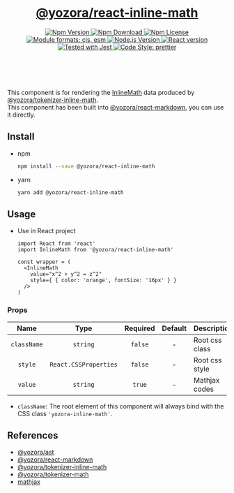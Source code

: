 <header>
  <h1 align="center">
    <a href="https://github.com/guanghechen/yozora-react/tree/master/packages/inline-math#readme">@yozora/react-inline-math</a>
  </h1>
  <div align="center">
    <a href="https://www.npmjs.com/package/@yozora/react-inline-math">
      <img
        alt="Npm Version"
        src="https://img.shields.io/npm/v/@yozora/react-inline-math.svg"
      />
    </a>
    <a href="https://www.npmjs.com/package/@yozora/react-inline-math">
      <img
        alt="Npm Download"
        src="https://img.shields.io/npm/dm/@yozora/react-inline-math.svg"
      />
    </a>
    <a href="https://www.npmjs.com/package/@yozora/react-inline-math">
      <img
        alt="Npm License"
        src="https://img.shields.io/npm/l/@yozora/react-inline-math.svg"
      />
    </a>
    <a href="#install">
      <img
        alt="Module formats: cjs, esm"
        src="https://img.shields.io/badge/module_formats-cjs%2C%20esm-green.svg"
      />
    </a>
    <a href="https://github.com/nodejs/node">
      <img
        alt="Node.js Version"
        src="https://img.shields.io/node/v/@yozora/react-inline-math"
      />
    </a>
    <a href="https://github.com/facebook/react">
      <img
        alt="React version"
        src="https://img.shields.io/npm/dependency-version/@yozora/react-inline-math/peer/react"
      />
    </a>
    <a href="https://github.com/facebook/jest">
      <img
        alt="Tested with Jest"
        src="https://img.shields.io/badge/tested_with-jest-9c465e.svg"
      />
    </a>
    <a href="https://github.com/prettier/prettier">
      <img
        alt="Code Style: prettier"
        src="https://img.shields.io/badge/code_style-prettier-ff69b4.svg?style=flat-square"
      />
    </a>
  </div>
</header>
<br/>

This component is for rendering the [InlineMath][@yozora/ast] data produced by
[@yozora/tokenizer-inline-math][].\
This component has been built into [@yozora/react-markdown][], you can use it directly.


## Install

* npm

  ```bash
  npm install --save @yozora/react-inline-math
  ```

* yarn

  ```bash
  yarn add @yozora/react-inline-math
  ```

## Usage

* Use in React project

  ```tsx
  import React from 'react'
  import InlineMath from '@yozora/react-inline-math'

  const wrapper = (
    <InlineMath
      value="x^2 + y^2 = z^2"
      style={ { color: 'orange', fontSize: '16px' } }
    />
  )
  ```

### Props

  Name        | Type                  | Required  | Default | Description
  :----------:|:---------------------:|:---------:|:-------:|:-------------
  `className` | `string`              | `false`   | -       | Root css class
  `style`     | `React.CSSProperties` | `false`   | -       | Root css style
  `value`     | `string`              | `true`    | -       | Mathjax codes

  - `className`: The root element of this component will always bind with the
    CSS class `'yozora-inline-math'`.


## References

* [@yozora/ast][]
* [@yozora/react-markdown][]
* [@yozora/tokenizer-inline-math][]
* [@yozora/tokenizer-math][]
* [mathjax][]

[@yozora/ast]: https://www.npmjs.com/package/@yozora/ast#inlinemath
[@yozora/react-markdown]: https://www.npmjs.com/package/@yozora/react-markdown
[@yozora/tokenizer-inline-math]: https://www.npmjs.com/package/@yozora/tokenizer-inline-math
[@yozora/tokenizer-math]: https://www.npmjs.com/package/@yozora/tokenizer-math
[mathjax]: https://www.mathjax.org/
